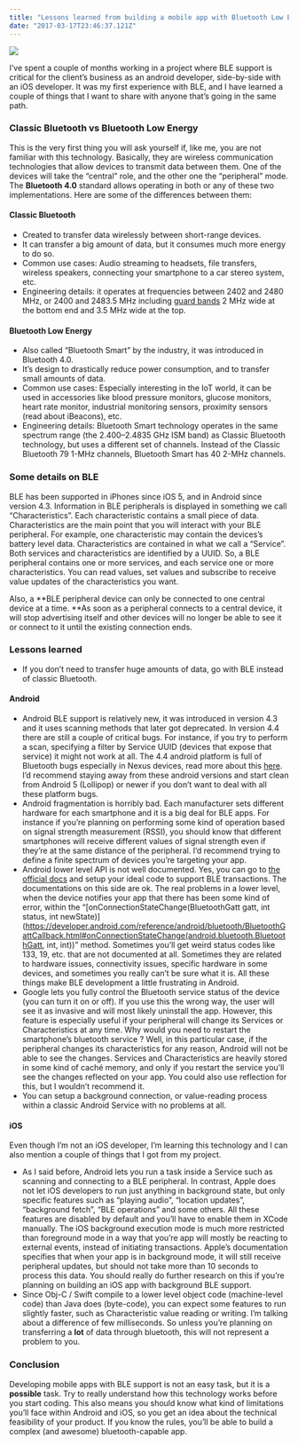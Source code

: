 ```yaml
---
title: "Lessons learned from building a mobile app with Bluetooth Low Energy support"
date: "2017-03-17T23:46:37.121Z"
---
```


![](https://cdn-images-1.medium.com/max/800/1*5poGnoitx0bH7zTn29LxcA.png)

I’ve spent a couple of months working in a project where BLE support is critical
for the client’s business as an android developer, side-by-side with an iOS
developer. It was my first experience with BLE, and I have learned a couple of
things that I want to share with anyone that’s going in the same path.

### Classic Bluetooth vs Bluetooth Low Energy

This is the very first thing you will ask yourself if, like me, you are not
familiar with this technology. Basically, they are wireless communication
technologies that allow devices to transmit data between them. One of the
devices will take the “central” role, and the other one the “peripheral” mode.
The **Bluetooth 4.0** standard allows operating in both or any of these two
implementations. Here are some of the differences between them:

#### Classic Bluetooth

* Created to transfer data wirelessly between short-range devices.
* It can transfer a big amount of data, but it consumes much more energy to do so.
* Common use cases: Audio streaming to headsets, file transfers, wireless
speakers, connecting your smartphone to a car stereo system, etc.
* Engineering details: it operates at frequencies between 2402 and 2480 MHz, or
2400 and 2483.5 MHz including [guard
bands](https://en.wikipedia.org/wiki/Guard_band) 2 MHz wide at the bottom end
and 3.5 MHz wide at the top.

#### Bluetooth Low Energy

* Also called “Bluetooth Smart” by the industry, it was introduced in Bluetooth
4.0.
* It’s design to drastically reduce power consumption, and to transfer small
amounts of data.
* Common use cases: Especially interesting in the IoT world, it can be used in
accessories like blood pressure monitors, glucose monitors, heart rate monitor,
industrial monitoring sensors, proximity sensors (read about iBeacons), etc.
* Engineering details: Bluetooth Smart technology operates in the same spectrum
range (the 2.400–2.4835 GHz ISM band) as Classic Bluetooth technology, but uses
a different set of channels. Instead of the Classic Bluetooth 79 1-MHz channels,
Bluetooth Smart has 40 2-MHz channels.

### Some details on BLE

BLE has been supported in iPhones since iOS 5, and in Android since version 4.3.
Information in BLE peripherals is displayed in something we call
“Characteristics”. Each characteristic contains a small piece of data.
Characteristics are the main point that you will interact with your BLE
peripheral. For example, one characteristic may contain the devices’s battery
level data. Characteristics are contained in what we call a “Service”. Both
services and characteristics are identified by a UUID. So, a BLE peripheral
contains one or more services, and each service one or more characteristics. You
can read values, set values and subscribe to receive value updates of the
characteristics you want.

Also, a **BLE peripheral device can only be connected to one central device at a
time. **As soon as a peripheral connects to a central device, it will stop
advertising itself and other devices will no longer be able to see it or connect
to it until the existing connection ends.

### Lessons learned

* If you don’t need to transfer huge amounts of data, go with BLE instead of
classic Bluetooth.

#### Android

* Android BLE support is relatively new, it was introduced in version 4.3 and it
uses scanning methods that later got deprecated. In version 4.4 there are still
a couple of critical bugs. For instance, if you try to perform a scan,
specifying a filter by Service UUID (devices that expose that service) it might
not work at all. The 4.4 android platform is full of Bluetooth bugs especially
in Nexus devices, read more about this
[here](https://code.google.com/p/android/issues/detail?id=63056). I’d recommend
staying away from these android versions and start clean from Android 5
(Lollipop) or newer if you don’t want to deal with all these platform bugs.
* Android fragmentation is horribly bad. Each manufacturer sets different hardware
for each smartphone and it is a big deal for BLE apps. For instance if you’re
planning on performing some kind of operation based on signal strength
measurement (RSSI), you should know that different smartphones will receive
different values of signal strength even if they’re at the same distance of the
peripheral. I’d recommend trying to define a finite spectrum of devices you’re
targeting your app.
* Android lower level API is not well documented. Yes, you can go to [the official
docs](https://developer.android.com/guide/topics/connectivity/bluetooth-le.html)
and setup your ideal code to support BLE transactions. The documentations on
this side are ok. The real problems in a lower level, when the device notifies
your app that there has been some kind of error, within the
“[onConnectionStateChange(BluetoothGatt gatt, int status, int
newState)](https://developer.android.com/reference/android/bluetooth/BluetoothGattCallback.html#onConnectionStateChange(android.bluetooth.BluetoothGatt,
int, int))” method. Sometimes you’ll get weird status codes like 133, 19, etc.
that are not documented at all. Sometimes they are related to hardware issues,
connectivity issues, specific hardware in some devices, and sometimes you really
can’t be sure what it is. All these things make BLE development a little
frustrating in Android.
* Google lets you fully control the Bluetooth service status of the device (you
can turn it on or off). If you use this the wrong way, the user will see it as
invasive and will most likely uninstall the app. However, this feature is
especially useful if your peripheral will change its Services or Characteristics
at any time. Why would you need to restart the smartphone’s bluetooth service ?
Well, in this particular case, if the peripheral changes its characteristics for
any reason, Android will not be able to see the changes. Services and
Characteristics are heavily stored in some kind of caché memory, and only if you
restart the service you’ll see the changes reflected on your app. You could also
use reflection for this, but I wouldn’t recommend it.
* You can setup a background connection, or value-reading process within a classic
Android Service with no problems at all.

#### iOS

Even though I’m not an iOS developer, I’m learning this technology and I can
also mention a couple of things that I got from my project.

* As I said before, Android lets you run a task inside a Service such as scanning
and connecting to a BLE peripheral. In contrast, Apple does not let iOS
developers to run just anything in background state, but only specific features
such as “playing audio”, “location updates”, “background fetch”, “BLE
operations” and some others. All these features are disabled by default and
you’ll have to enable them in XCode manually. The iOS background execution mode
is much more restricted than foreground mode in a way that you’re app will
mostly be reacting to external events, instead of initiating transactions.
Apple’s documentation specifies that when your app is in background mode, it
will still receive peripheral updates, but should not take more than 10 seconds
to process this data. You should really do further research on this if you’re
planning on building an iOS app with background BLE support.
* Since Obj-C / Swift compile to a lower level object code (machine-level code)
than Java does (byte-code), you can expect some features to run slightly faster,
such as Characteristic value reading or writing. I’m talking about a difference
of few milliseconds. So unless you’re planning on transferring a **lot** of data
through bluetooth, this will not represent a problem to you.

### Conclusion

Developing mobile apps with BLE support is not an easy task, but it is a
**possible** task. Try to really understand how this technology works before you
start coding. This also means you should know what kind of limitations you’ll
face within Android and iOS, so you get an idea about the technical feasibility
of your product. If you know the rules, you’ll be able to build a complex (and
awesome) bluetooth-capable app.
